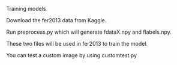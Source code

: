 Training models

Download the fer2013 data from Kaggle. 


Run preprocess.py which will generate fdataX.npy and flabels.npy.


These two files will be used in fer2013 to train the model.


You can test a custom image by using customtest.py
